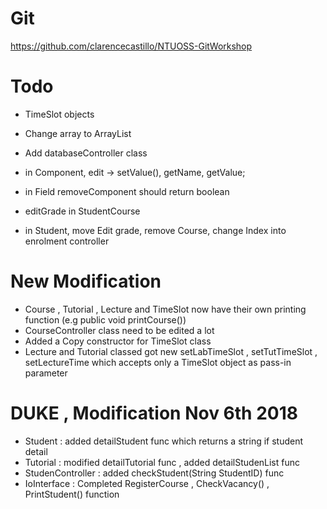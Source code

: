 # Git

https://github.com/clarencecastillo/NTUOSS-GitWorkshop

# Todo

- TimeSlot objects

- Change array to ArrayList

- Add databaseController class

- in Component, edit -> setValue(), getName, getValue;

- in Field removeComponent should return boolean

- editGrade in StudentCourse

- in Student, move Edit grade, remove Course, change Index into enrolment controller

# New Modification
- Course , Tutorial , Lecture and TimeSlot now have their own printing function
(e.g public void printCourse())
- CourseController class need to be edited a lot 
- Added a Copy constructor for TimeSlot class
- Lecture and Tutorial classed got new setLabTimeSlot , setTutTimeSlot , setLectureTime which accepts only a TimeSlot object as pass-in parameter
# DUKE , Modification Nov 6th 2018
- Student  : added detailStudent func which returns a string if student detail
- Tutorial : modified detailTutorial func , added detailStudenList func
- StudenController : added checkStudent(String StudentID) func
- IoInterface : Completed RegisterCourse , CheckVacancy() , PrintStudent() function 
